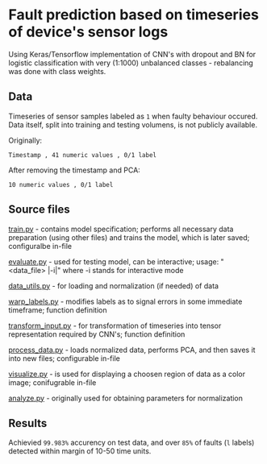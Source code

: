 # Fault prediction based on timeseries of device's sensor logs

Using Keras/Tensorflow implementation of CNN's with dropout and BN for logistic classification with very (1:1000) unbalanced classes - rebalancing was done with class weights.

## Data ##

Timeseries of sensor samples labeled as `1` when faulty behaviour occured. Data itself, split into training and testing volumens, is not publicly available.

Originally:

```
Timestamp , 41 numeric values , 0/1 label
```

After removing the timestamp and PCA:

```
10 numeric values , 0/1 label
```

## Source files ##

[train.py](https://github.com/zkroliko/data_mining_fault_pred/blob/master/train.py) - contains model specification; performs all necessary data preparation (using other files) and trains the model, which is later saved; configuralbe in-file

[evaluate.py](https://github.com/zkroliko/data_mining_fault_pred/blob/master/evaluate.py) - used for testing model, can be interactive; usage: "<model> <data_file> |-i|" where -i stands for interactive mode

[data_utils.py](https://github.com/zkroliko/data_mining_fault_pred/blob/master/data_utils.py) - for loading and normalization (if needed) of data

[warp_labels.py](https://github.com/zkroliko/data_mining_fault_pred/blob/master/warp_labels.py) - modifies labels as to signal errors in some immediate timeframe; function definition

[transform_input.py](https://github.com/zkroliko/data_mining_fault_pred/blob/master/transform_input.py) - for transformation of timeseries into tensor representation required by CNN's; function definition

[process_data.py](https://github.com/zkroliko/data_mining_fault_pred/blob/master/process_data.py) - loads normalized data, performs PCA, and then saves it into new files; configurable in-file

[visualize.py](https://github.com/zkroliko/data_mining_fault_pred/blob/master/visualize.py) - is used for displaying a choosen region of data as a color image; conifugrable in-file

[analyze.py](https://github.com/zkroliko/data_mining_fault_pred/blob/master/analyze.py) - originally used for obtaining parameters for normalization

## Results ##

Achievied `99.983%` accurency on test data, and over `85%` of faults (`l` labels) detected within margin of 10-50 time units.

